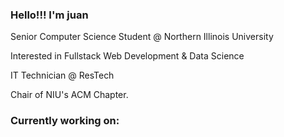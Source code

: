 ### Hello!!! I'm juan 
<p> Senior Computer Science Student @ Northern Illinois University </p>
<p> Interested in Fullstack Web Development & Data Science </p>
<p> IT Technician @ ResTech </p>
<p> Chair of NIU's ACM Chapter. </p>

### Currently working on: 

